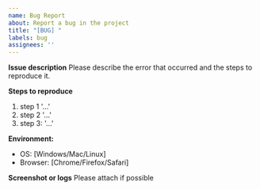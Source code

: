 ```yaml
---
name: Bug Report
about: Report a bug in the project
title: "[BUG] "
labels: bug
assignees: ''
---
```


**Issue description**
Please describe the error that occurred and the steps to reproduce it.

**Steps to reproduce**
1. step 1 '...'
2. step 2 '...'
3. step 3: '...'

**Environment:**
- OS: [Windows/Mac/Linux]
- Browser: [Chrome/Firefox/Safari]

**Screenshot or logs**
Please attach if possible
